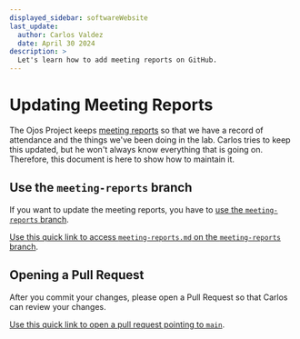 ```yaml
---
displayed_sidebar: softwareWebsite
last_update:
  author: Carlos Valdez
  date: April 30 2024
description: >
  Let's learn how to add meeting reports on GitHub.
---
```


# Updating Meeting Reports

The Ojos Project keeps [meeting reports](/docs/url/meeting-reports) so that we
have a record of attendance and the things we've been doing in the lab. Carlos
tries to keep this updated, but he won't always know everything that is going
on. Therefore, this document is here to show how to maintain it.

## Use the `meeting-reports` branch

If you want to update the meeting reports, you have to
[use the `meeting-reports` branch](https://github.com/ojosproject/website/tree/meeting-reports).

[Use this quick link to access `meeting-reports.md` on the `meeting-reports` branch](https://github.dev/ojosproject/website/blob/meeting-reports/docs/url/meeting-reports.md).

## Opening a Pull Request

After you commit your changes, please open a Pull Request so that Carlos can
review your changes.

[Use this quick link to open a pull request pointing to `main`](https://github.com/ojosproject/website/compare/main...meeting-reports?expand=1&assignees=calejvaldez).

